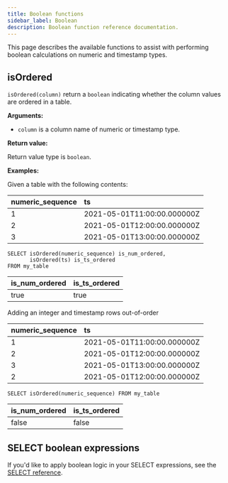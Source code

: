 ```yaml
---
title: Boolean functions
sidebar_label: Boolean
description: Boolean function reference documentation.
---
```


This page describes the available functions to assist with performing boolean
calculations on numeric and timestamp types.

## isOrdered

`isOrdered(column)` return a `boolean` indicating whether the column values are
ordered in a table.

**Arguments:**

- `column` is a column name of numeric or timestamp type.

**Return value:**

Return value type is `boolean`.

**Examples:**

Given a table with the following contents:

| numeric_sequence | ts                          |
| :--------------- | :-------------------------- |
| 1                | 2021-05-01T11:00:00.000000Z |
| 2                | 2021-05-01T12:00:00.000000Z |
| 3                | 2021-05-01T13:00:00.000000Z |

```questdb-sql
SELECT isOrdered(numeric_sequence) is_num_ordered,
       isOrdered(ts) is_ts_ordered
FROM my_table
```

| is_num_ordered | is_ts_ordered |
| :------------- | :------------ |
| true           | true          |

Adding an integer and timestamp rows out-of-order

| numeric_sequence | ts                          |
| :--------------- | :-------------------------- |
| 1                | 2021-05-01T11:00:00.000000Z |
| 2                | 2021-05-01T12:00:00.000000Z |
| 3                | 2021-05-01T13:00:00.000000Z |
| 2                | 2021-05-01T12:00:00.000000Z |

```questdb-sql
SELECT isOrdered(numeric_sequence) FROM my_table
```

| is_num_ordered | is_ts_ordered |
| :------------- | :------------ |
| false          | false         |

## SELECT boolean expressions

If you'd like to apply boolean logic in your SELECT expressions, see the
[SELECT reference](/docs/reference/sql/select/).
